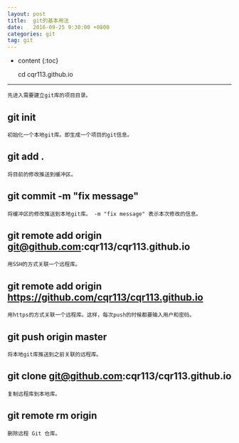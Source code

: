 ```yaml
---
layout: post
title:  git的基本用法
date:   2016-09-25 9:30:00 +0800
categories: git
tag: git
---
```


* content
{:toc}

   cd   cqr113.github.io
-----------------------------------------
    先进入需要建立git库的项目目录。

   git init
--------------------------------------
    初始化一个本地git库。即生成一个项目的git信息。

   git add .
-------------------------------------- 
    将目前的修改推送到缓冲区。

   git commit -m "fix message" 
---------------------------------------
    将缓冲区的修改推送到本地git库。 -m "fix message" 表示本次修改的信息。

   git remote add origin git@github.com:cqr113/cqr113.github.io
--------------------------------------
    用SSH的方式关联一个远程库。

 git remote add origin https://github.com/cqr113/cqr113.github.io
--------------------------------------
    用https的方式关联一个远程库。这样，每次push的时候都要输入用户和密码。

  git push origin master
---------------------------------------
    将本地git库推送到之前关联的远程库。

  git clone git@github.com:cqr113/cqr113.github.io
--------------------------------------
    复制远程库到本地库。

   git remote rm origin
--------------------------------------
    删除远程 Git 仓库。




